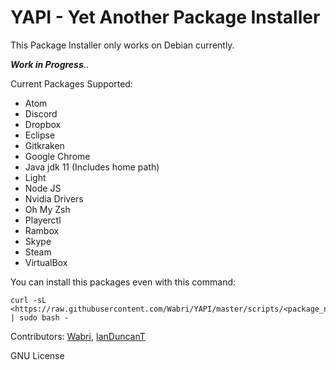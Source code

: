 # YAPI - Yet Another Package Installer

This Package Installer only works on Debian currently.

**_Work in Progress_**..

Current Packages Supported:

-   Atom
-   Discord
-   Dropbox
-   Eclipse
-   Gitkraken
-   Google Chrome
-   Java jdk 11 (Includes home path)
-   Light
-   Node JS
-   Nvidia Drivers
-   Oh My Zsh
-   Playerctl
-   Rambox
-   Skype
-   Steam
-   VirtualBox

You can install this packages even with this command:

    curl -sL <https://raw.githubusercontent.com/Wabri/YAPI/master/scripts/<package_name>.sh | sudo bash -

Contributors: [Wabri](https://github.com/Wabri), [IanDuncanT](https://github.com/IanDuncanT)

GNU License
